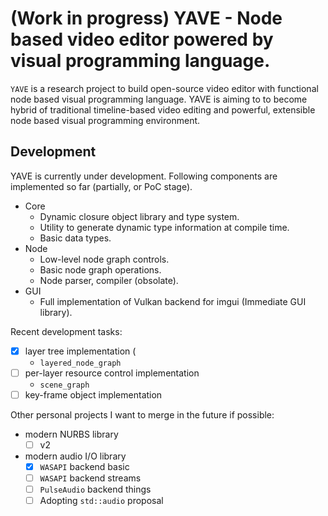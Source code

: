 # (Work in progress) YAVE - Node based video editor powered by visual programming language.

`YAVE` is a research project to build open-source video editor with functional node based visual programming language. YAVE is aiming to to become hybrid of traditional timeline-based video editing and powerful, extensible node based visual programming environment.

## Development   

YAVE is currently under development. Following components are implemented so far (partially, or PoC stage).  

* Core 
  - Dynamic closure object library and type system.
  - Utility to generate dynamic type information at compile time.
  - Basic data types.
* Node 
  - Low-level node graph controls.
  - Basic node graph operations.
  - Node parser, compiler (obsolate).
* GUI
  - Full implementation of Vulkan backend for imgui (Immediate GUI library).

Recent development tasks:
- [x] layer tree implementation (
    + `layered_node_graph`
- [ ] per-layer resource control implementation 
    + `scene_graph`
- [ ] key-frame object implementation

Other personal projects I want to merge in the future if possible:
- modern NURBS library 
  + [ ] v2
- modern audio I/O library
  + [x] `WASAPI` backend basic
  + [ ] `WASAPI` backend streams
  + [ ] `PulseAudio` backend things
  + [ ] Adopting `std::audio` proposal